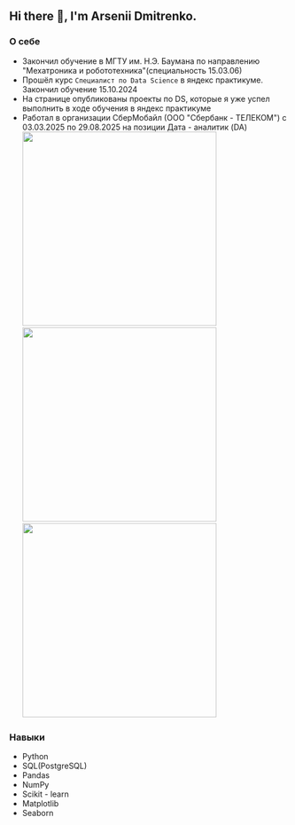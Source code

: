 ## Hi there 👋, I'm Arsenii Dmitrenko.
### О себе
- Закончил обучение в МГТУ им. Н.Э. Баумана по направлению "Мехатроника и робототехника"(специальность 15.03.06)
- Прошёл курс `Специалист по Data Science` в яндекс практикуме. Закончил обучение 15.10.2024
- На странице опубликованы проекты по DS, которые я уже успел выполнить в ходе обучения в яндекс практикуме
- Работал в организации СберМобайл (ООО "Сбербанк - ТЕЛЕКОМ") с 03.03.2025 по 29.08.2025 на позиции Дата - аналитик (DA)
<img src = "https://github.com/DmitrenkoAD/photos/blob/main/bmstu.png" width = "350" /> <img src = "https://github.com/DmitrenkoAD/photos/blob/main/sbertelecom.jpg" width = "350"/> <img src = "https://github.com/DmitrenkoAD/photos/blob/main/yandex.jpeg" width = "350"/>

### Навыки
- Python
- SQL(PostgreSQL)
- Pandas
- NumPy
- Scikit - learn
- Matplotlib
- Seaborn
<!--
**DmitrenkoAD/DmitrenkoAD** is a ✨ _special_ ✨ repository because its `README.md` (this file) appears on your GitHub profile.

Here are some ideas to get you started:

- 🔭 I’m currently working on ...
- 🌱 I’m currently learning ...
- 👯 I’m looking to collaborate on ...
- 🤔 I’m looking for help with ...
- 💬 Ask me about ...
- 📫 How to reach me: ...
- 😄 Pronouns: ...
- ⚡ Fun fact: ...
-->
